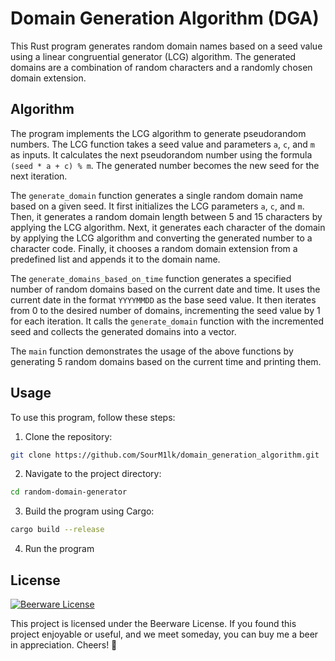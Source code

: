# Domain Generation Algorithm (DGA)

This Rust program generates random domain names based on a seed value using a linear congruential generator (LCG) algorithm. The generated domains are a combination of random characters and a randomly chosen domain extension.

## Algorithm

The program implements the LCG algorithm to generate pseudorandom numbers. The LCG function takes a seed value and parameters `a`, `c`, and `m` as inputs. It calculates the next pseudorandom number using the formula `(seed * a + c) % m`. The generated number becomes the new seed for the next iteration.

The `generate_domain` function generates a single random domain name based on a given seed. It first initializes the LCG parameters `a`, `c`, and `m`. Then, it generates a random domain length between 5 and 15 characters by applying the LCG algorithm. Next, it generates each character of the domain by applying the LCG algorithm and converting the generated number to a character code. Finally, it chooses a random domain extension from a predefined list and appends it to the domain name.

The `generate_domains_based_on_time` function generates a specified number of random domains based on the current date and time. It uses the current date in the format `YYYYMMDD` as the base seed value. It then iterates from 0 to the desired number of domains, incrementing the seed value by 1 for each iteration. It calls the `generate_domain` function with the incremented seed and collects the generated domains into a vector.

The `main` function demonstrates the usage of the above functions by generating 5 random domains based on the current time and printing them.

## Usage

To use this program, follow these steps:

1. Clone the repository:
```bash
git clone https://github.com/SourM1lk/domain_generation_algorithm.git
```
2. Navigate to the project directory:
```bash
cd random-domain-generator
```

3. Build the program using Cargo:
```bash
cargo build --release
```

4. Run the program

  
## License

[![Beerware License](https://img.shields.io/badge/License-Beerware-yellow.svg)](https://en.wikipedia.org/wiki/Beerware)

This project is licensed under the Beerware License. If you found this project enjoyable or useful, and we meet someday, you can buy me a beer in appreciation. Cheers! 🍻
